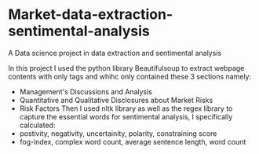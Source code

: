 # Market-data-extraction-sentimental-analysis
A Data science project in data extraction and sentimental analysis

In this project I used the python library Beautifulsoup to extract webpage contents with only <page> tags and whihc only contained these 3 sections namely:
  - Management's Discussions and Analysis
  - Quantitative and Qualitative Disclosures about Market Risks
  - Risk Factors
Then I used nltk library as well as the regex library to capture the essential words for sentimental analysis, I specifically calculated:
  - postivity, negativity, uncertainity, polarity, constraining score
  - fog-index, complex word count, average sentence length, word count
